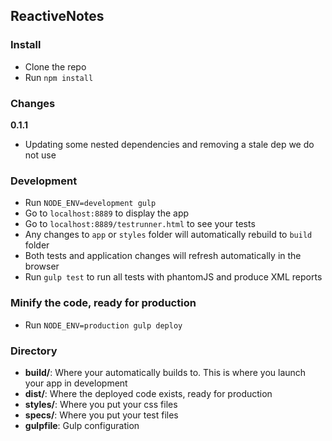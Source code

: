 ## ReactiveNotes

### Install

* Clone the repo
* Run `npm install`

### Changes

**0.1.1**

* Updating some nested dependencies and removing a stale dep we do not use

### Development
* Run `NODE_ENV=development gulp`
* Go to `localhost:8889` to display the app
* Go to `localhost:8889/testrunner.html` to see your tests
* Any changes to `app` or `styles` folder will automatically rebuild to `build` folder
* Both tests and application changes will refresh automatically in the browser
* Run `gulp test` to run all tests with phantomJS and produce XML reports

### Minify the code, ready for production
* Run `NODE_ENV=production gulp deploy`

### Directory
* **build/**: Where your automatically builds to. This is where you launch your app in development
* **dist/**: Where the deployed code exists, ready for production
* **styles/**: Where you put your css files
* **specs/**: Where you put your test files
* **gulpfile**: Gulp configuration
